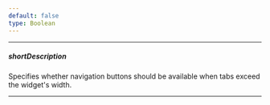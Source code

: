 ```yaml
---
default: false
type: Boolean
---
```

---
##### shortDescription
Specifies whether navigation buttons should be available when tabs exceed the widget's width.

---
